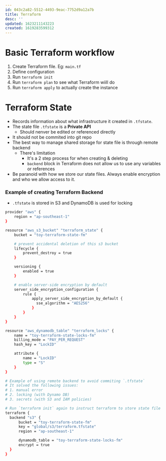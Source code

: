 ```yaml
---
id: 043c2a82-5512-4493-9eac-7752d9a12a7b
title: Terraform
desc: ''
updated: 1623211143223
created: 1619283599312
---
```


# Basic Terraform workflow 

1. Create Terraform file. Eg: `main.tf`
2. Define configuration
3. Run `terraform init`
4. Run `terraform plan` to see what Terraform wiill do
5. Run `terraform apply` to actually create the instance

# Terraform State

- Records information about what infrastructure it created in `.tfstate`.
- The state file `.tfstate` is a **Private API**
    - Should nenver be edited or referenced directly
- It should not be commited into git repo
- The best way to manage shared storage for state file is through remote backend
    - There's limitation
        - It's a 2 step process for when creating & deleting
        - `backend` block in Terraform does not allow us to use any variables or references
- Be paranoid with how we store our state files. Always enable encryption and who we allow access to it.

### Example of creating Terraform Backend
- `.tfstate` is stored in S3 and DynamoDB is used for locking
```bash
provider "aws" {
    region = "ap-southeast-1"
}

resource "aws_s3_bucket" "terraform_state" {
    bucket = "toy-terraform-state-fm"

    # prevent accidental deletion of this s3 bucket
    lifecycle {
        prevent_destroy = true
    }

    versioning {
        enabled = true
    }

    # enable server-side encryption by default
    server_side_encryption_configuration {
        rule {
            apply_server_side_encryption_by_default {
              sse_algorithm = "AES256"
            }
        }
    }
}

resource "aws_dynamodb_table" "terraform_locks" {
    name = "toy-terraform-state-locks-fm"
    billing_mode = "PAY_PER_REQUEST"
    hash_key = "LockID"

    attribute {
        name = "LockID"
        type = "S"
    }
}

# Example of using remote backend to avoid commiting `.tfstate`
# It solved the following issues:
# 1. manual error
# 2. locking (with Dynamo DB)
# 3. secrets (with S3 and IAM policies)

# Run `terraform init` again to instruct terraform to store state file in S3 bucket
terraform {
  backend "s3" {
      bucket = "toy-terraform-state-fm"
      key = "global/s3/terraform.tfstate"
      region = "ap-southeast-1"

      dynamodb_table = "toy-terraform-state-locks-fm"
      encrypt = true
  }
}
```